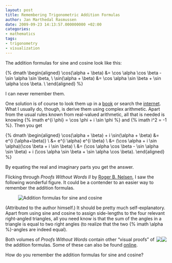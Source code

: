 ```yaml
---
layout: post
title: Remembering Trigonometric Addition Formulas
author: Jan Marthedal Rasmussen
date: 2009-09-23 14:13:57.000000000 +02:00
categories:
- mathematics
tags:
- trigonometry
- visualization
---
```

The addition formulas for sine and cosine look like this:

{% dmath \begin{aligned} \cos(\alpha + \beta) &= \cos \alpha \cos \beta - \sin \alpha \sin \beta, \\ \sin(\alpha + \beta) &= \cos \alpha \sin \beta + \sin \alpha \cos \beta. \\ \end{aligned} %}

I can never remember them.<span></span>

One solution is of course to look them up in a [book](http://www.math.sfu.ca/~cbm/aands/page_72.htm) or search the [internet](http://en.wikipedia.org/wiki/Angle_addition_formula#Angle_sum_and_difference_identities). What I usually do, though, is derive them using complex arithmetic. Apart from the usual rules known from real-valued arithmetic, all that is needed is knowing {% imath e^{i \phi} = \cos \phi + i \sin \phi %} and {% imath i^2 = -1 %}. Then you get

{% dmath \begin{aligned} \cos(\alpha + \beta) + i \sin(\alpha + \beta) &= e^{i (\alpha+\beta)} \\ &= e^{i \alpha} e^{i \beta} \\ &= (\cos \alpha + i \sin \alpha)(\cos \beta + i \sin \beta) \\ &= (\cos \alpha \cos \beta - \sin \alpha \sin \beta) + i (\cos \alpha \sin \beta + \sin \alpha \cos \beta). \end{aligned} %}

By equating the real and imaginary parts you get the answer.

Flicking through *Proofs Without Words II* by [Roger B. Nelsen](http://legacy.lclark.edu/~mathsci/nelsen.html), I saw the following wonderful figure. It could be a contender to an easier way to remember the addition formulas.

<figure>
  <img src="{{site.baseurl}}media/trigadd.svg" class="img-responsive" alt="Addition formulas for sine and cosine">
</figure>

(Attributed to the author himself.) It should be pretty much self-explanatory. Apart from using sine and cosine to assign side-lengths to the four relevant right-angled triangles, all you need know is that the sum of the angles in a triangle is equal to two right angles (to realize that the two {% imath \alpha %}-angles are indeed equal).

<div style="float:right"><a href="{% amazon pww2 %}"><img src="{% bookcover pww2 %}" /></a></div>
<div style="float:right"><a href="{% amazon pww1 %}"><img src="{% bookcover pww1 %}" /></a></div>

Both volumes of *Proofs Without Words* contain other &#8220;visual proofs&#8221; of the addition formulas. Some of these can also be found [online](http://mathworld.wolfram.com/TrigonometricAdditionFormulas.html).

How do you remember the addition formulas for sine and cosine?

